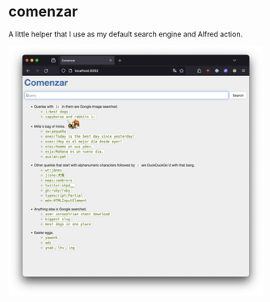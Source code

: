 # comenzar

A little helper that I use as my default search engine and Alfred action.

![screenshot of its "home" page](screenshot.png)

